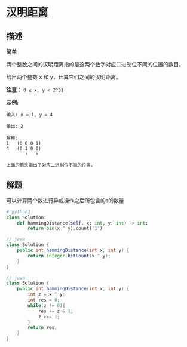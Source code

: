 # [汉明距离](https://leetcode-cn.com/problems/hamming-distance/)

## 描述

**简单**

两个整数之间的汉明距离指的是这两个数字对应二进制位不同的位置的数目。

给出两个整数 x 和 y，计算它们之间的汉明距离。

**注意：**
`0 ≤ x, y < 2^31`

**示例:**

```
输入: x = 1, y = 4

输出: 2

解释:
1   (0 0 0 1)
4   (0 1 0 0)
       ↑   ↑

上面的箭头指出了对应二进制位不同的位置。
```

## 解题

可以计算两个数进行异或操作之后所包含的`1`的数量

```python
# python3
class Solution:
    def hammingDistance(self, x: int, y: int) -> int:
        return bin(x ^ y).count('1')
```

```java
// java
class Solution {
    public int hammingDistance(int x, int y) {
        return Integer.bitCount(x ^ y);
    }
}
```

```java
// java
class Solution {
    public int hammingDistance(int x, int y) {
        int z = x ^ y;
        int res = 0;
        while(z != 0){
            res += z & 1;
            z >>= 1;
        }
        return res;
    }
}
```



